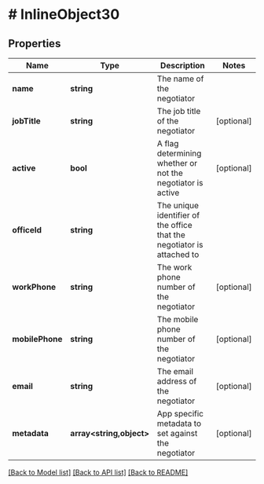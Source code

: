 # # InlineObject30

## Properties

Name | Type | Description | Notes
------------ | ------------- | ------------- | -------------
**name** | **string** | The name of the negotiator |
**jobTitle** | **string** | The job title of the negotiator | [optional]
**active** | **bool** | A flag determining whether or not the negotiator is active | [optional]
**officeId** | **string** | The unique identifier of the office that the negotiator is attached to |
**workPhone** | **string** | The work phone number of the negotiator | [optional]
**mobilePhone** | **string** | The mobile phone number of the negotiator | [optional]
**email** | **string** | The email address of the negotiator | [optional]
**metadata** | **array<string,object>** | App specific metadata to set against the negotiator | [optional]

[[Back to Model list]](../../README.md#models) [[Back to API list]](../../README.md#endpoints) [[Back to README]](../../README.md)

